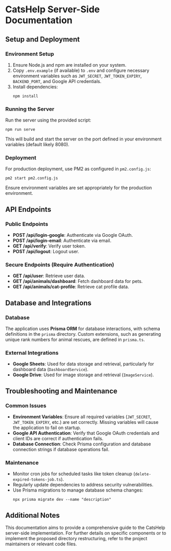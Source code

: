 # CatsHelp Server-Side Documentation

## Setup and Deployment
### Environment Setup
1. Ensure Node.js and npm are installed on your system.
2. Copy `.env.example` (if available) to `.env` and configure necessary environment variables such as `JWT_SECRET`, `JWT_TOKEN_EXPIRY`, `BACKEND_PORT`, and Google API credentials.
3. Install dependencies:
   ```
   npm install
   ```

### Running the Server
Run the server using the provided script:
```
npm run serve
```
This will build and start the server on the port defined in your environment variables (default likely 8080).

### Deployment
For production deployment, use PM2 as configured in `pm2.config.js`:
```
pm2 start pm2.config.js
```
Ensure environment variables are set appropriately for the production environment.

## API Endpoints
### Public Endpoints
- **POST /api/login-google**: Authenticate via Google OAuth.
- **POST /api/login-email**: Authenticate via email.
- **GET /api/verify**: Verify user token.
- **POST /api/logout**: Logout user.

### Secure Endpoints (Require Authentication)
- **GET /api/user**: Retrieve user data.
- **GET /api/animals/dashboard**: Fetch dashboard data for pets.
- **GET /api/animals/cat-profile**: Retrieve cat profile data.

## Database and Integrations
### Database
The application uses **Prisma ORM** for database interactions, with schema definitions in the `prisma` directory. Custom extensions, such as generating unique rank numbers for animal rescues, are defined in `prisma.ts`.

### External Integrations
- **Google Sheets**: Used for data storage and retrieval, particularly for dashboard data (`DashboardService`).
- **Google Drive**: Used for image storage and retrieval (`ImageService`).

## Troubleshooting and Maintenance
### Common Issues
- **Environment Variables**: Ensure all required variables (`JWT_SECRET`, `JWT_TOKEN_EXPIRY`, etc.) are set correctly. Missing variables will cause the application to fail on startup.
- **Google API Authentication**: Verify that Google OAuth credentials and client IDs are correct if authentication fails.
- **Database Connection**: Check Prisma configuration and database connection strings if database operations fail.

### Maintenance
- Monitor cron jobs for scheduled tasks like token cleanup (`delete-expired-tokens-job.ts`).
- Regularly update dependencies to address security vulnerabilities.
- Use Prisma migrations to manage database schema changes:
  ```
  npx prisma migrate dev --name "description"
  ```

## Additional Notes
This documentation aims to provide a comprehensive guide to the CatsHelp server-side implementation. For further details on specific components or to implement the proposed directory restructuring, refer to the project maintainers or relevant code files.
